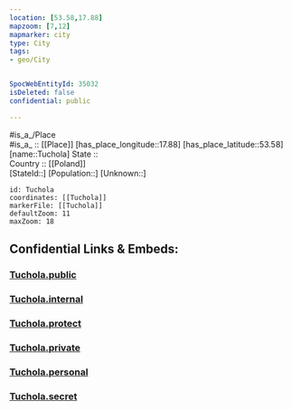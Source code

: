 ```yaml
---
location: [53.58,17.88] 
mapzoom: [7,12] 
mapmarker: city 
type: City
tags:
- geo/City


SpocWebEntityId: 35032
isDeleted: false
confidential: public

---
```

#is_a_/Place  
#is_a_ :: [[Place]] 
[has_place_longitude::17.88] 
[has_place_latitude::53.58] 
[name::Tuchola] 
State ::  
Country :: [[Poland]]  
[StateId::] 
[Population::] 
[Unknown::] 


```leaflet
id: Tuchola
coordinates: [[Tuchola]] 
markerFile: [[Tuchola]] 
defaultZoom: 11 
maxZoom: 18
```


## Confidential Links & Embeds: 

### [Tuchola.public](/_public/\Earth\Continent\Europe\Europe~East\Poland\Provinces~Poland\Kuyavian-Pomeranian\CityTuchola.public.md) 

### [Tuchola.internal](/_internal/\Earth\Continent\Europe\Europe~East\Poland\Provinces~Poland\Kuyavian-Pomeranian\CityTuchola.internal.md) 

### [Tuchola.protect](/_protect/\Earth\Continent\Europe\Europe~East\Poland\Provinces~Poland\Kuyavian-Pomeranian\CityTuchola.protect.md) 

### [Tuchola.private](/_private/\Earth\Continent\Europe\Europe~East\Poland\Provinces~Poland\Kuyavian-Pomeranian\CityTuchola.private.md) 

### [Tuchola.personal](/_personal/\Earth\Continent\Europe\Europe~East\Poland\Provinces~Poland\Kuyavian-Pomeranian\CityTuchola.personal.md) 

### [Tuchola.secret](/_secret/\Earth\Continent\Europe\Europe~East\Poland\Provinces~Poland\Kuyavian-Pomeranian\CityTuchola.secret.md)

